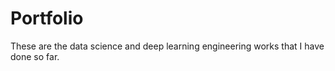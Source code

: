 # Portfolio
These are the data science and deep learning engineering works that I have done so far.

